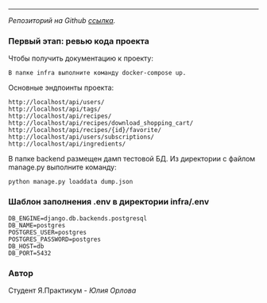 ***
_Репозиторий на Github [ссылка](https://github.com/JuliaBars/foodgram-project-react)._

### Первый этап: ревью кода проекта

Чтобы получить документацию к проекту:

```
В папке infra выполните команду docker-compose up.
```

Основные эндпоинты проекта:

```
http://localhost/api/users/
http://localhost/api/tags/
http://localhost/api/recipes/
http://localhost/api/recipes/download_shopping_cart/
http://localhost/api/recipes/{id}/favorite/
http://localhost/api/users/subscriptions/
http://localhost/api/ingredients/
```

В папке backend размещен дамп тестовой БД.
Из директории с файлом manage.py выполните команду:

```
python manage.py loaddata dump.json
```

### Шаблон заполнения .env в директории infra/.env

```
DB_ENGINE=django.db.backends.postgresql
DB_NAME=postgres
POSTGRES_USER=postgres
POSTGRES_PASSWORD=postgres
DB_HOST=db
DB_PORT=5432
```

### Автор

Студент Я.Практикум - _Юлия Орлова_
